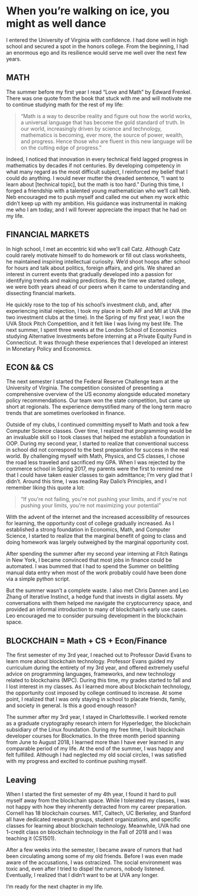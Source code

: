 # When you’re walking on ice, you might as well dance

I entered the University of Virginia with confidence. I had done well in high school and secured a spot in the honors college. From the beginning, I had an enormous ego and its resilience would serve me well over the next few years.

## MATH
The summer before my first year I read “Love and Math” by Edward Frenkel. There was one quote from the book that stuck with me and will motivate me to continue studying math for the rest of my life:
> “Math is a way to describe reality and figure out how the world works, a universal language that has become the gold standard of truth. In our world, increasingly driven by science and technology, mathematics is becoming, ever more, the source of power, wealth, and progress. Hence those who are fluent in this new language will be on the cutting edge of progress.”

Indeed, I noticed that innovation in every technical field lagged progress in mathematics by decades if not centuries. By developing competency in what many regard as the most difficult subject, I reinforced my belief that I could do anything. I would never mutter the dreaded sentence, “I want to learn about [technical topic], but the math is too hard.” During this time, I forged a friendship with a talented young mathematician who we’ll call Neb. Neb encouraged me to push myself and called me out when my work ethic didn’t keep up with my ambition. His guidance was instrumental in making me who I am today, and I will forever appreciate the impact that he had on my life.

## FINANCIAL MARKETS
In high school, I met an eccentric kid who we’ll call Catz. Although Catz could rarely motivate himself to do homework or fill out class worksheets, he maintained inspiring intellectual curiosity. We’d shoot hoops after school for hours and talk about politics, foreign affairs, and girls. We shared an interest in current events that gradually developed into a passion for identifying trends and making predictions. By the time we started college, we were both years ahead of our peers when it came to understanding and dissecting financial markets. 

He quickly rose to the top of his school’s investment club, and, after experiencing initial rejection, I took my place in both AIF and MII at UVA (the two investment clubs at the time). In the Spring of my first year, I won the UVA Stock Pitch Competition, and it felt like I was living my best life. The next summer, I spent three weeks at the London School of Economics studying Alternative Investments before interning at a Private Equity Fund in Connecticut. It was through these experiences that I developed an interest in Monetary Policy and Economics. 

## ECON && CS
The next semester I started the Federal Reserve Challenge team at the University of Virginia. The competition consisted of presenting a comprehensive overview of the US economy alongside educated monetary policy recommendations. Our team won the state competition, but came up short at regionals. The experience demystified many of the long term macro trends that are sometimes overlooked in finance.

Outside of my clubs, I continued committing myself to Math and took a few Computer Science classes. Over time, I realized that programming would be an invaluable skill so I took classes that helped me establish a foundation in OOP.  During my second year, I started to realize that conventional success in school did not correspond to the best preparation for success in the real world. By challenging myself with Math, Physics, and CS classes, I chose the road less traveled and sacrificed my GPA. When I was rejected by the commerce school in Spring 2017, my parents were the first to remind me that I could have taken easier classes to gain admittance; I’m very glad that I didn’t. Around this time, I was reading Ray Dalio’s Principles, and I remember liking this quote a lot:
> “If you're not failing, you're not pushing your limits, and if you're not pushing your limits, you're not maximizing your potential”

With the advent of the internet and the increased accessibility of resources for learning, the opportunity cost of college gradually increased. As I established a strong foundation in Economics, Math, and Computer Science, I started to realize that the marginal benefit of going to class and doing homework was largely outweighed by the marginal opportunity cost. 

After spending the summer after my second year interning at Fitch Ratings in New York, I became convinced that most jobs in finance could be automated. I was bummed that I had to spend the Summer on belittling manual data entry when most of the work probably could have been done via a simple python script. 

But the summer wasn’t a complete waste. I also met Chris Dannen and Leo Zhang of Iterative Instinct, a hedge fund that invests in digital assets. My conversations with them helped me navigate the cryptocurrency space, and provided an informal introduction to many of blockchain’s early use cases. Leo encouraged me to consider pursuing development in the blockchain space.

## BLOCKCHAIN = Math + CS + Econ/Finance
The first semester of my 3rd year, I reached out to Professor David Evans to learn more about blockchain technology. Professor Evans guided my curriculum during the entirety of my 3rd year, and offered extremely useful advice on programming languages, frameworks, and new technology related to blockchains (MPC). During this time, my grades started to fall and I lost interest in my classes. As I learned more about blockchain technology, the opportunity cost imposed by college continued to increase. At some point, I realized that I was only staying in school to placate friends, family, and society in general. Is this a good enough reason?

The summer after my 3rd year, I stayed in Charlottesville. I worked remote as a graduate cryptography research intern for Hyperledger, the blockchain subsidiary of the Linux foundation. During my free time, I built blockchain developer courses for Blockmatics. In the three month period spanning from June to August 2018, I learned more than I have ever learned in any comparable period of my life. At the end of the summer, I was happy and felt fulfilled. Although I had neglected my old social circles, I was satisfied with my progress and excited to continue pushing myself.

## Leaving
When I started the first semester of my 4th year, I found it hard to pull myself away from the blockchain space. While I tolerated my classes, I was not happy with how they inherently detracted from my career preparation. Cornell has 18 blockchain courses. MIT, Caltech, UC Berkeley, and Stanford all have dedicated research groups, student organizations, and specific classes for learning about blockchain technology. Meanwhile, UVA had one 1-credit class on blockchain technology in the Fall of 2018 and I was teaching it (CS1501). 

After a few weeks into the semester, I became aware of rumors that had been circulating among some of my old friends. Before I was even made aware of the accusations, I was ostracized. The social environment was toxic and, even after I tried to dispel the rumors, nobody listened. Eventually, I realized that I didn’t want to be at UVA any longer.

I’m ready for the next chapter in my life.
